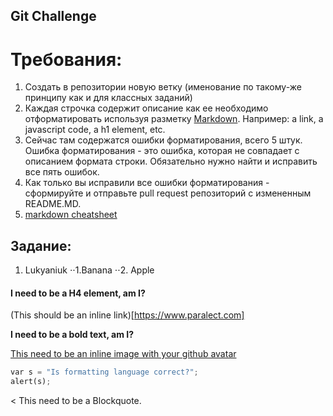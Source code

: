## Git Challenge
# Требования:
  1. Создать в репозитории новую ветку (именование по такому-же принципу как и для классных заданий)
  2. Каждая строчка содержит описание как ее необходимо отформатировать используя разметку [Markdown](https://github.com/adam-p/markdown-here/wiki/Markdown-Cheatsheet). Например: a link, a javascript code, a h1 element, etc.
  4. Сейчас там содержатся ошибки форматирования, всего 5 штук. Ошибка форматирования - это ошибка, которая не совпадает с описанием формата строки. Обязательно нужно найти и исправить все пять ошибок.
  5. Как только вы исправили все ошибки форматирования - сформируйте и отправьте pull request репозиторий с измененным README.MD.
  6. [markdown cheatsheet](https://github.com/adam-p/markdown-here/wiki/Markdown-Cheatsheet)

**Задание**:
----------

1. Lukyaniuk
⋅⋅1.Banana
⋅⋅2. Apple

#### I need to be a H4 element, am I?

(This should be an inline link)[https://www.paralect.com]

**I need to be a bold text, am I?**

[This need to be an inline image with your github avatar](https://github.com/adam-p/markdown-here/raw/master/src/common/images/icon48.png "Logo Title Text 1")


```python
var s = "Is formatting language correct?";
alert(s);
```

< This need to be a Blockquote.
